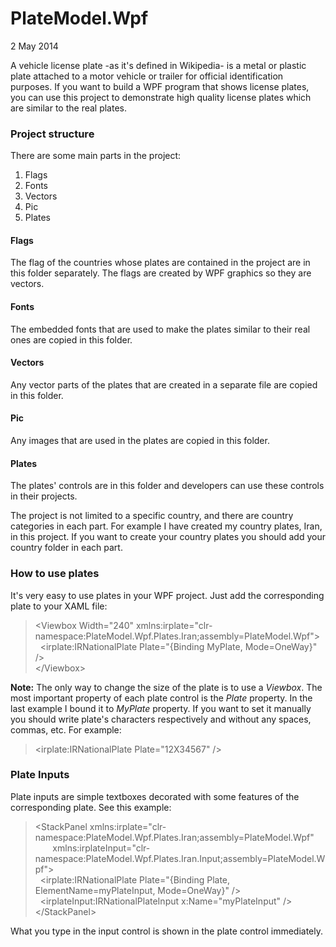 PlateModel.Wpf
==============

2 May 2014

A vehicle license plate -as it's defined in Wikipedia- is a metal or plastic plate attached to a motor vehicle or trailer for official identification purposes.
If you want to build a WPF program that shows license plates, you can use this project to demonstrate high quality license plates which are similar to the real plates.

<h3>Project structure</h3>
There are some main parts in the project:
<ol>
  <li>Flags</li>
  <li>Fonts</li>
  <li>Vectors</li>
  <li>Pic</li>
  <li>Plates</li>
</ol>

<h4>Flags</h4>
The flag of the countries whose plates are contained in the project are in this folder separately. The flags are created by WPF graphics so they are vectors.

<h4>Fonts</h4>
The embedded fonts that are used to make the plates similar to their real ones are copied in this folder.

<h4>Vectors</h4>
Any vector parts of the plates that are created in a separate file are copied in this folder.

<h4>Pic</h4>
Any images that are used in the plates are copied in this folder.

<h4>Plates</h4>
The plates' controls are in this folder and developers can use these controls in their projects.

The project is not limited to a specific country, and there are country categories in each part. For example I have created my country plates, Iran, in this project. If you want to create your country plates you should add your country folder in each part.

<h3>How to use plates</h3>
It's very easy to use plates in your WPF project. Just add the corresponding plate to your XAML file:

> &lt;Viewbox Width="240" xmlns:irplate="clr-namespace:PlateModel.Wpf.Plates.Iran;assembly=PlateModel.Wpf"&gt;<br/>
> &nbsp;&nbsp;&lt;irplate:IRNationalPlate Plate="{Binding MyPlate, Mode=OneWay}" /&gt;<br/>
> &lt;/Viewbox&gt;

<b>Note:</b> The only way to change the size of the plate is to use a _Viewbox_.
The most important property of each plate control is the _Plate_ property. In the last example I bound it to _MyPlate_ property.
If you want to set it manually you should write plate's characters respectively and without any spaces, commas, etc.
For example:
> &lt;irplate:IRNationalPlate Plate="12X34567" /&gt;

<h3>Plate Inputs</h3>
Plate inputs are simple textboxes decorated with some features of the corresponding plate. See this example:

> &lt;StackPanel xmlns:irplate="clr-namespace:PlateModel.Wpf.Plates.Iran;assembly=PlateModel.Wpf"<br/>
> &nbsp;&nbsp;&nbsp;&nbsp;&nbsp;&nbsp;&nbsp;xmlns:irplateInput="clr-namespace:PlateModel.Wpf.Plates.Iran.Input;assembly=PlateModel.Wpf"&gt;<br/>
> &nbsp;&nbsp;&lt;irplate:IRNationalPlate Plate="{Binding Plate, ElementName=myPlateInput, Mode=OneWay}" /&gt;<br/>
> &nbsp;&nbsp;&lt;irplateInput:IRNationalPlateInput x:Name="myPlateInput" /&gt;<br/>
> &lt;/StackPanel&gt;

What you type in the input control is shown in the plate control immediately.

